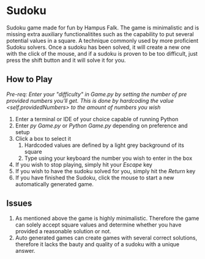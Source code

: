 # Sudoku
Sudoku game made for fun by Hampus Falk. The game is minimalistic and is missing extra auxiliary functionalitites such as the capability to put several potential values in a square. A technique commonly used by more proficient Sudoku solvers. Once a sudoku has been solved, it will create a new one with the click of the mouse, and if a sudoku is proven to be too difficult, just press the shift button and it will solve it for you.

## How to Play
_Pre-req: Enter your "difficulty" in Game.py by setting the number of pre provided numbers you'll get. This is done by hardcoding the value <self.providedNumbers> to the amount of numbers you wish_
1. Enter a terminal or IDE of your choice capable of running Python
2. Enter  *py Game.py* or *Python Game.py* depending on preference and setup
3. Click a box to select it
    1. Hardcoded values are defined by a light grey background of its square
    2. Type using your keyboard the number you wish to enter in the box
4. If you wish to stop playing, simply hit your *Escape* key
5. If you wish to have the sudoku solved for you, simply hit the *Return* key
6. If you have finished the Sudoku, click the mouse to start a new automatically generated game.

## Issues
1. As mentioned above the game is highly minimalistic. Therefore the game can solely accept square values and determine whether you have provided a reasonable solution or not.
2. Auto generated games can create games with several correct solutions, therefore it lacks the bauty and quality of a sudoku with a unique answer.